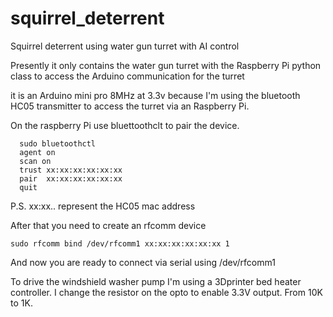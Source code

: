 # squirrel_deterrent
Squirrel deterrent using water gun turret with AI control 

Presently it only contains the water gun turret with  the Raspberry Pi python class to access the Arduino communication for the turret

it is an Arduino mini pro 8MHz at 3.3v because I'm using the bluetooth HC05 transmitter to access the turret via an Raspberry Pi.


On the raspberry Pi  use  bluettoothclt to pair the device.  

      sudo bluetoothctl
      agent on 
      scan on
      trust xx:xx:xx:xx:xx:xx
      pair  xx:xx:xx:xx:xx:xx
      quit
      
 
 P.S. xx:xx.. represent the HC05 mac address
 
 
After that you need to create an rfcomm device

    sudo rfcomm bind /dev/rfcomm1 xx:xx:xx:xx:xx:xx 1

And now you are ready to connect via serial using /dev/rfcomm1


To drive the  windshield washer pump I'm using a 3Dprinter bed heater controller. I change the resistor on the opto to enable 3.3V output. From 10K to 1K.



